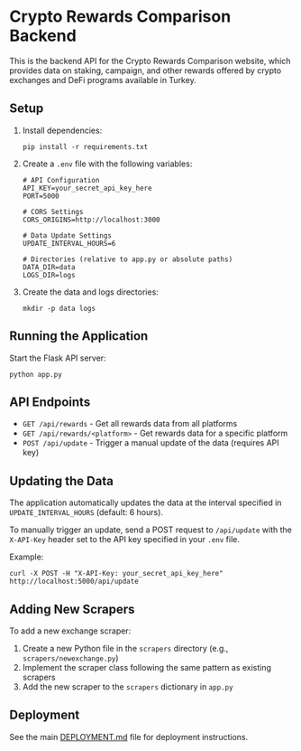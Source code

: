 # Crypto Rewards Comparison Backend

This is the backend API for the Crypto Rewards Comparison website, which provides data on staking, campaign, and other rewards offered by crypto exchanges and DeFi programs available in Turkey.

## Setup

1. Install dependencies:
   ```
   pip install -r requirements.txt
   ```

2. Create a `.env` file with the following variables:
   ```
   # API Configuration
   API_KEY=your_secret_api_key_here
   PORT=5000
   
   # CORS Settings
   CORS_ORIGINS=http://localhost:3000
   
   # Data Update Settings
   UPDATE_INTERVAL_HOURS=6
   
   # Directories (relative to app.py or absolute paths)
   DATA_DIR=data
   LOGS_DIR=logs
   ```

3. Create the data and logs directories:
   ```
   mkdir -p data logs
   ```

## Running the Application

Start the Flask API server:
```
python app.py
```

## API Endpoints

- `GET /api/rewards` - Get all rewards data from all platforms
- `GET /api/rewards/<platform>` - Get rewards data for a specific platform
- `POST /api/update` - Trigger a manual update of the data (requires API key)

## Updating the Data

The application automatically updates the data at the interval specified in `UPDATE_INTERVAL_HOURS` (default: 6 hours).

To manually trigger an update, send a POST request to `/api/update` with the `X-API-Key` header set to the API key specified in your `.env` file.

Example:
```
curl -X POST -H "X-API-Key: your_secret_api_key_here" http://localhost:5000/api/update
```

## Adding New Scrapers

To add a new exchange scraper:

1. Create a new Python file in the `scrapers` directory (e.g., `scrapers/newexchange.py`)
2. Implement the scraper class following the same pattern as existing scrapers
3. Add the new scraper to the `scrapers` dictionary in `app.py`

## Deployment

See the main [DEPLOYMENT.md](../DEPLOYMENT.md) file for deployment instructions. 